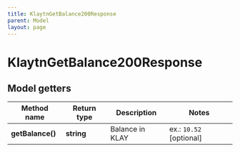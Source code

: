 ```yaml
---
title: KlaytnGetBalance200Response
parent: Model
layout: page
---
```


# KlaytnGetBalance200Response

## Model getters

Method name | Return type | Description | Notes
------------ | ------------- | ------------- | -------------
**getBalance()** | **string** | Balance in KLAY | ex.: `10.52` [optional]

